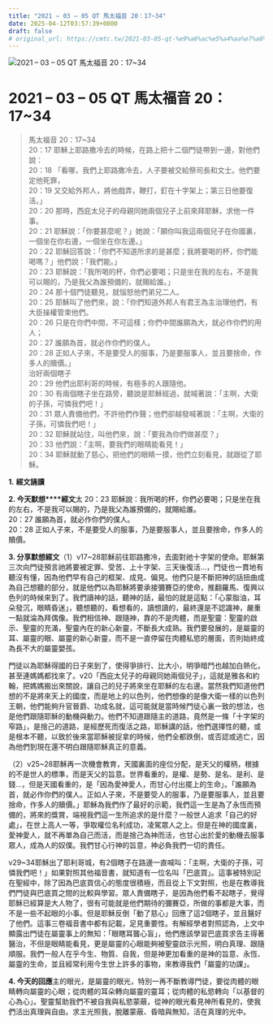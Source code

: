 ```yaml
---
title: "2021 – 03 – 05 QT 馬太福音 20：17~34"
date: 2025-04-12T03:57:39+0800
draft: false
# original_url: https://cmtc.tw/2021-03-05-qt-%e9%a6%ac%e5%a4%aa%e7%a6%8f%e9%9f%b3-20%ef%bc%9a1734
---
```


![2021 – 03 – 05 QT 馬太福音 20：17\~34](/images/qt.jpg   "2021 – 03 – 05 QT 馬太福音 20：17\~34")

# 2021 – 03 – 05 QT 馬太福音 20：17\~34

> 馬太福音 20：17\~34  
> 20：17 耶穌上耶路撒冷去的時候，在路上把十二個門徒帶到一邊，對他們說：  
> 20：18 「看哪，我們上耶路撒冷去，人子要被交給祭司長和文士。他們要定他死罪，  
> 20：19 又交給外邦人，將他戲弄，鞭打，釘在十字架上；第三日他要復活。」  
> 20：20 那時，西庇太兒子的母親同她兩個兒子上前來拜耶穌，求他一件事。  
> 20：21 耶穌說：「你要甚麼呢？」她說：「願你叫我這兩個兒子在你國裏，一個坐在你右邊，一個坐在你左邊。」  
> 20：22 耶穌回答說：「你們不知道所求的是甚麼；我將要喝的杯，你們能喝嗎？」他們說：「我們能。」  
> 20：23 耶穌說：「我所喝的杯，你們必要喝；只是坐在我的左右，不是我可以賜的，乃是我父為誰預備的，就賜給誰。」  
> 20：24 那十個門徒聽見，就惱怒他們弟兄二人。  
> 20：25 耶穌叫了他們來，說：「你們知道外邦人有君王為主治理他們，有大臣操權管束他們。  
> 20：26 只是在你們中間，不可這樣；你們中間誰願為大，就必作你們的用人；  
> 20：27 誰願為首，就必作你們的僕人。  
> 20：28 正如人子來，不是要受人的服事，乃是要服事人，並且要捨命，作多人的贖價。」  
> 治好兩個瞎子  
> 20：29 他們出耶利哥的時候，有極多的人跟隨他。  
> 20：30 有兩個瞎子坐在路旁，聽說是耶穌經過，就喊著說：「主啊，大衛的子孫，可憐我們吧！」  
> 20：31 眾人責備他們，不許他們作聲；他們卻越發喊著說：「主啊，大衛的子孫，可憐我們吧！」  
> 20：32 耶穌就站住，叫他們來，說：「要我為你們做甚麼？」  
> 20：33 他們說：「主啊，要我們的眼睛能看見！」  
> 20：34 耶穌就動了慈心，把他們的眼睛一摸，他們立刻看見，就跟從了耶穌。

**1.** **經文誦讀**

**2. 今天默想****經文**太 20：23 耶穌說：我所喝的杯，你們必要喝；只是坐在我的左右，不是我可以賜的，乃是我父為誰預備的，就賜給誰。  
20：27 誰願為首，就必作你們的僕人。  
20：28 正如人子來，不是要受人的服事，乃是要服事人，並且要捨命，作多人的贖價。

**3. 分享默想經文**（1）v17\~28耶穌前往耶路撒冷，去面對祂十字架的使命。耶穌第三次向門徒預言祂將要被定罪、受苦、上十字架、三天後復活…，門徒也一貫地有聽沒有懂，因為他們早有自己的框架、成見、偏見。他們只是不斷把神的話扭曲成為自己想聽的部分，就是他們以為耶穌將要承接彌賽亞的使命，推翻羅馬、復興以色列的時候來到了。我們讀神的話，聽神的話，最怕的就是這點：「心蒙脂油，耳朵發沉，眼睛昏迷」，聽想聽的，看想看的，讀想讀的，最終還是不認識神，嚴重一點就淪為拜偶像。我們相信神、跟隨神，靠的不是肉體，而是聖靈：聖靈的啟示、聖靈的充滿，聖靈內在的新心新靈，不斷長大成熟。我們要發展的，是屬靈的耳、屬靈的眼、屬靈的新心新靈，而不是一直停留在肉體私慾的層面，否則始終成為長不大的屬靈嬰孩。

門徒以為耶穌得國的日子來到了，使得爭排行、比大小，明爭暗鬥也越加白熱化，甚至連媽媽都找來了。v20「西庇太兒子的母親同她兩個兒子」，這就是雅各和約翰，把媽媽搬出來關說，讓自己的兒子將來坐在耶穌的左右邊。當然我們知道他們想的不是將來天上的國度，而是地上的以色列，他們想像的是像大衛一樣的以色列王朝，他們能夠升官晉爵、功成名就，這可能就是當時候門徒心裏一致的想法，也是他們跟隨耶穌的動機與動力。他們不知道跟隨主的道路，竟然是一條「十字架的窄路」，是捨己的道路，是經歷死而復活之路，耶穌講的話，他們選擇性的聽，或是根本不聽，以致於後來當耶穌被捉拿的時候，他們全都跌倒，或否認或逃亡，因為他們到現在還不明白跟隨耶穌真正的意義。

（2）v25\~28耶穌再一次機會教育，天國裏面的座位分配，是天父的權柄，根據的不是世人的標準，而是天父的旨意。世界看重的，是權、是勢、是名、是利、是錢…，但是天國看重的，是「因為愛神愛人，而甘心付出擺上的生命」。「誰願為首，就必作你們的僕人。正如人子來，不是要受人的服事，乃是要服事人，並且要捨命，作多人的贖價。」耶穌為我們作了最好的示範，我們這一生是為了永恆而預備的，將來的獎賞，端視我們這一生所追求的是什麼？一般世人追求「自己的好處」，在世上高人一等，爭取權位名利成功，凌駕眾人之上。但是在神的國度裏，愛神愛人，就不再單為自己而活，而是捨己為神而活，也甘心出於愛的動機去服事眾人，成為人的奴僕。我們甘心行神的旨意，神必負我們一切的責任。

v29\~34耶穌出了耶利哥城，有2個瞎子在路邊一直喊叫：「主啊，大衛的子孫，可憐我們吧！」如果對照其他福音書，就知道有一位名叫「巴底買」。這事被特別記在聖經中，除了因為巴底買信心的態度很積極，而且從上下文對照，也是在教導我們門徒與巴底買之間的比較與學習。眾人責備瞎子，是因為他們看不起瞎子，覺得耶穌已經算是大人物了，很有可能就是他們期待的彌賽亞，所做的事都是大事，而不是一些不起眼的小事。但是耶穌反倒「動了慈心」回應了這2個瞎子，並且醫好了他們。這事三卷福音書中都有記載，足見重要性。有解經學者對照認為，上文中顯露出門徒在屬靈事上的無知：「眼瞎耳聾心盲」，他們應該學習巴底買求告主得著醫治，不但是眼睛能看見，更是屬靈的心眼能夠被聖靈啟示光照，明白真理、跟隨順服。我們一般人在乎今生、物質、自我，但是神更加看重的是神的旨意、永恆、屬靈的生命，並且經常利用今生世上許多的事物，來教導我們「屬靈的功課」。

**4. 今天的回應**主的眼光，是屬靈的眼光，特別一再不斷教導門徒，要從肉體的眼睛轉向屬靈的心眼；從肉體的耳朵轉向屬靈的靈耳；從肉體的私慾轉向「以基督的心為心」。聖靈幫助我們不被自我與私慾蒙蔽，從神的眼光看見神所看見的，使我們活出真理與自由。求主光照我，脫離蒙蔽、昏暗與無知，活在真理的光中。